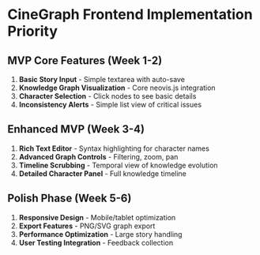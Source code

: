 # CineGraph Frontend Implementation Priority

## MVP Core Features (Week 1-2)
1. **Basic Story Input** - Simple textarea with auto-save
2. **Knowledge Graph Visualization** - Core neovis.js integration
3. **Character Selection** - Click nodes to see basic details
4. **Inconsistency Alerts** - Simple list view of critical issues

## Enhanced MVP (Week 3-4)
1. **Rich Text Editor** - Syntax highlighting for character names
2. **Advanced Graph Controls** - Filtering, zoom, pan
3. **Timeline Scrubbing** - Temporal view of knowledge evolution
4. **Detailed Character Panel** - Full knowledge timeline

## Polish Phase (Week 5-6)
1. **Responsive Design** - Mobile/tablet optimization
2. **Export Features** - PNG/SVG graph export
3. **Performance Optimization** - Large story handling
4. **User Testing Integration** - Feedback collection

